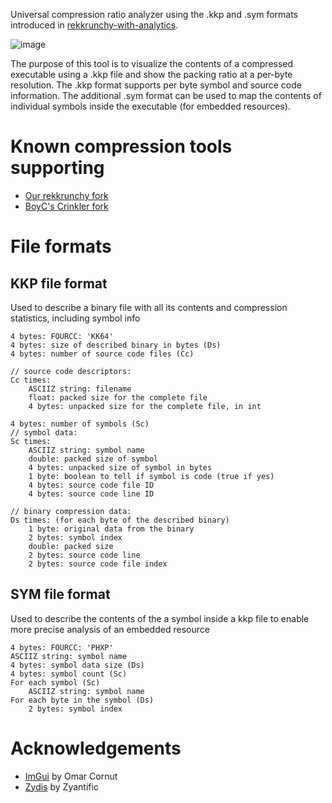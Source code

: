 Universal compression ratio analyzer using the .kkp and .sym formats introduced 
in [rekkrunchy-with-analytics](https://github.com/ConspiracyHu/rekkrunchy-with-analytics).

![image](https://github.com/ConspiracyHu/kkpView-public/assets/1076235/758264fc-9a35-4498-8223-5d6a5c213503)

The purpose of this tool is to visualize the contents of a compressed executable
using a .kkp file and show the packing ratio at a per-byte resolution. The .kkp 
format supports per byte symbol and source code information. The additional .sym 
format can be used to map the contents of individual symbols inside the
executable (for embedded resources).

# Known compression tools supporting
* [Our rekkrunchy fork](https://github.com/ConspiracyHu/rekkrunchy-with-analytics)
* [BoyC's Crinkler fork](https://github.com/BoyC/Crinkler-with-kkp-export)

# File formats

## KKP file format
Used to describe a binary file with all its contents and compression statistics,
including symbol info

```
4 bytes: FOURCC: 'KK64'
4 bytes: size of described binary in bytes (Ds)
4 bytes: number of source code files (Cc)

// source code descriptors:
Cc times:
	ASCIIZ string: filename
	float: packed size for the complete file
	4 bytes: unpacked size for the complete file, in int

4 bytes: number of symbols (Sc)
// symbol data:
Sc times:
	ASCIIZ string: symbol name
	double: packed size of symbol
	4 bytes: unpacked size of symbol in bytes
	1 byte: boolean to tell if symbol is code (true if yes)
	4 bytes: source code file ID
	4 bytes: source code line ID

// binary compression data:
Ds times: (for each byte of the described binary)
	1 byte: original data from the binary
	2 bytes: symbol index
	double: packed size
	2 bytes: source code line
	2 bytes: source code file index
```

## SYM file format
Used to describe the contents of the a symbol inside a kkp file to enable more
precise analysis of an embedded resource

```
4 bytes: FOURCC: 'PHXP'
ASCIIZ string: symbol name
4 bytes: symbol data size (Ds)
4 bytes: symbol count (Sc)
For each symbol (Sc)
	ASCIIZ string: symbol name
For each byte in the symbol (Ds)
	2 bytes: symbol index
```

# Acknowledgements
* [ImGui](https://github.com/ocornut/imgui/) by Omar Cornut
* [Zydis](https://github.com/zyantific/zydis/) by Zyantific